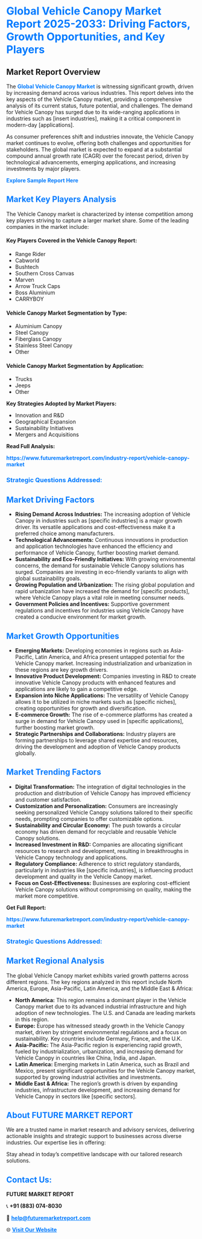 <h1 style="color: #007BFF;">Global Vehicle Canopy Market Report 2025-2033: Driving Factors, Growth Opportunities, and Key Players</h1>

<section id="overview">
<h2>Market Report Overview</h2>
<p>The <a href="https://www.futuremarketreport.com/industry-report/vehicle-canopy-market" style="color: #007BFF; text-decoration: none;"><strong>Global Vehicle Canopy Market</strong></a> is witnessing significant growth, driven by increasing demand across various industries. This report delves into the key aspects of the Vehicle Canopy market, providing a comprehensive analysis of its current status, future potential, and challenges. The demand for Vehicle Canopy has surged due to its wide-ranging applications in industries such as [insert industries], making it a critical component in modern-day [applications].</p>
<p>As consumer preferences shift and industries innovate, the Vehicle Canopy market continues to evolve, offering both challenges and opportunities for stakeholders. The global market is expected to expand at a substantial compound annual growth rate (CAGR) over the forecast period, driven by technological advancements, emerging applications, and increasing investments by major players.</p>
</section>

<section id="overview">
<p><a href="https://www.futuremarketreport.com/request-sample/reportId=62274" style="color: #007BFF; text-decoration: none;"><strong>Explore Sample Report Here</strong></a></p>
</section>

<section id="key-players">
<h2 style="color: #007BFF;">Market Key Players Analysis</h2>
<p>The Vehicle Canopy market is characterized by intense competition among key players striving to capture a larger market share. Some of the leading companies in the market include:</p>
<h4>Key Players Covered in the Vehicle Canopy Report:</h4>
<ul><li>Range Rider</li><li>Cabworld</li><li>Bushtech</li><li>Southern Cross Canvas</li><li>Marven</li><li>Arrow Truck Caps</li><li>Boss Aluminium</li><li>CARRYBOY</li></ul>
<h4>Vehicle Canopy Market Segmentation by Type:</h4>
<ul><li>Aluminium Canopy</li><li>Steel Canopy</li><li>Fiberglass Canopy</li><li>Stainless Steel Canopy</li><li>Other</li></ul>

<h4>Vehicle Canopy Market Segmentation by Application:</h4>
<ul><li>Trucks</li><li>Jeeps</li><li>Other</li></ul>
<p><strong>Key Strategies Adopted by Market Players:</strong></p>
<ul>
<li>Innovation and R&D</li>
<li>Geographical Expansion</li>
<li>Sustainability Initiatives</li>
<li>Mergers and Acquisitions</li>
</ul>
</section>

<section>
<p><strong>Read Full Analysis: </strong></p><a href="https://www.futuremarketreport.com/industry-report/vehicle-canopy-market" style="color: #007BFF; text-decoration: none;"><strong>https://www.futuremarketreport.com/industry-report/vehicle-canopy-market</strong></a>
<h3 style="color: #007BFF;">Strategic Questions Addressed:</h3>
</section>

<section id="driving-factors">
<h2 style="color: #007BFF;">Market Driving Factors</h2>
<ul>
<li><strong>Rising Demand Across Industries:</strong> The increasing adoption of Vehicle Canopy in industries such as [specific industries] is a major growth driver. Its versatile applications and cost-effectiveness make it a preferred choice among manufacturers.</li>
<li><strong>Technological Advancements:</strong> Continuous innovations in production and application technologies have enhanced the efficiency and performance of Vehicle Canopy, further boosting market demand.</li>
<li><strong>Sustainability and Eco-Friendly Initiatives:</strong> With growing environmental concerns, the demand for sustainable Vehicle Canopy solutions has surged. Companies are investing in eco-friendly variants to align with global sustainability goals.</li>
<li><strong>Growing Population and Urbanization:</strong> The rising global population and rapid urbanization have increased the demand for [specific products], where Vehicle Canopy plays a vital role in meeting consumer needs.</li>
<li><strong>Government Policies and Incentives:</strong> Supportive government regulations and incentives for industries using Vehicle Canopy have created a conducive environment for market growth.</li>
</ul>
</section>

<section id="growth-opportunities">
<h2 style="color: #007BFF;">Market Growth Opportunities</h2>
<ul>
<li><strong>Emerging Markets:</strong> Developing economies in regions such as Asia-Pacific, Latin America, and Africa present untapped potential for the Vehicle Canopy market. Increasing industrialization and urbanization in these regions are key growth drivers.</li>
<li><strong>Innovative Product Development:</strong> Companies investing in R&D to create innovative Vehicle Canopy products with enhanced features and applications are likely to gain a competitive edge.</li>
<li><strong>Expansion into Niche Applications:</strong> The versatility of Vehicle Canopy allows it to be utilized in niche markets such as [specific niches], creating opportunities for growth and diversification.</li>
<li><strong>E-commerce Growth:</strong> The rise of e-commerce platforms has created a surge in demand for Vehicle Canopy used in [specific applications], further boosting market growth.</li>
<li><strong>Strategic Partnerships and Collaborations:</strong> Industry players are forming partnerships to leverage shared expertise and resources, driving the development and adoption of Vehicle Canopy products globally.</li>
</ul>
</section>

<section id="trending-factors">
<h2 style="color: #007BFF;">Market Trending Factors</h2>
<ul>
<li><strong>Digital Transformation:</strong> The integration of digital technologies in the production and distribution of Vehicle Canopy has improved efficiency and customer satisfaction.</li>
<li><strong>Customization and Personalization:</strong> Consumers are increasingly seeking personalized Vehicle Canopy solutions tailored to their specific needs, prompting companies to offer customizable options.</li>
<li><strong>Sustainability and Circular Economy:</strong> The push towards a circular economy has driven demand for recyclable and reusable Vehicle Canopy solutions.</li>
<li><strong>Increased Investment in R&D:</strong> Companies are allocating significant resources to research and development, resulting in breakthroughs in Vehicle Canopy technology and applications.</li>
<li><strong>Regulatory Compliance:</strong> Adherence to strict regulatory standards, particularly in industries like [specific industries], is influencing product development and quality in the Vehicle Canopy market.</li>
<li><strong>Focus on Cost-Effectiveness:</strong> Businesses are exploring cost-efficient Vehicle Canopy solutions without compromising on quality, making the market more competitive.</li>
</ul>
</section>

<section>
<p><strong>Get Full Report: </strong></p><a href="https://www.futuremarketreport.com/industry-report/vehicle-canopy-market" style="color: #007BFF; text-decoration: none;"><strong>https://www.futuremarketreport.com/industry-report/vehicle-canopy-market</strong></a>
<h3 style="color: #007BFF;">Strategic Questions Addressed:</h3>
</section>


<section id="regional-analysis">
<h2 style="color: #007BFF;">Market Regional Analysis</h2>
<p>The global Vehicle Canopy market exhibits varied growth patterns across different regions. The key regions analyzed in this report include North America, Europe, Asia-Pacific, Latin America, and the Middle East & Africa:</p>
<ul>
<li><strong>North America:</strong> This region remains a dominant player in the Vehicle Canopy market due to its advanced industrial infrastructure and high adoption of new technologies. The U.S. and Canada are leading markets in this region.</li>
<li><strong>Europe:</strong> Europe has witnessed steady growth in the Vehicle Canopy market, driven by stringent environmental regulations and a focus on sustainability. Key countries include Germany, France, and the U.K.</li>
<li><strong>Asia-Pacific:</strong> The Asia-Pacific region is experiencing rapid growth, fueled by industrialization, urbanization, and increasing demand for Vehicle Canopy in countries like China, India, and Japan.</li>
<li><strong>Latin America:</strong> Emerging markets in Latin America, such as Brazil and Mexico, present significant opportunities for the Vehicle Canopy market, supported by growing industrial activities and investments.</li>
<li><strong>Middle East & Africa:</strong> The region’s growth is driven by expanding industries, infrastructure development, and increasing demand for Vehicle Canopy in sectors like [specific sectors].</li>
</ul>
</section>

<footer>
<h2 style="color: #007BFF;">About FUTURE MARKET REPORT</h2>
<p>We are a trusted name in market research and advisory services, delivering actionable insights and strategic support to businesses across diverse industries. Our expertise lies in offering:</p>

<p>Stay ahead in today’s competitive landscape with our tailored research solutions.</p>

<h2 style="color: #007BFF;">Contact Us:</h2>
<p><strong>FUTURE MARKET REPORT</strong></p>
<p>📞 <strong>+91 (883) 074-8030</strong></p>
<p>📧 <strong><a href="mailto:help@futuremarketreport.com" style="color: #007BFF;">help@futuremarketreport.com</a></strong></p>
<p>🌐 <strong><a href="https://www.futuremarketreport.com/" style="color: #007BFF;">Visit Our Website</a></strong></p>
</footer>